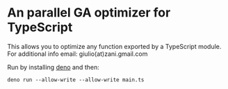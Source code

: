 # An parallel GA optimizer for TypeScript

This allows you to optimize any function exported by a TypeScript module.
For additional info email: giulio(at)zani.gmail.com

Run by installing [deno](https://deno.land/) and then:

```
deno run --allow-write --allow-write main.ts
```
